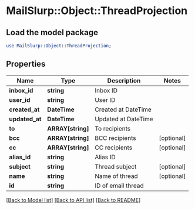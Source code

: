 # MailSlurp::Object::ThreadProjection

## Load the model package
```perl
use MailSlurp::Object::ThreadProjection;
```

## Properties
Name | Type | Description | Notes
------------ | ------------- | ------------- | -------------
**inbox_id** | **string** | Inbox ID | 
**user_id** | **string** | User ID | 
**created_at** | **DateTime** | Created at DateTime | 
**updated_at** | **DateTime** | Updated at DateTime | 
**to** | **ARRAY[string]** | To recipients | 
**bcc** | **ARRAY[string]** | BCC recipients | [optional] 
**cc** | **ARRAY[string]** | CC recipients | [optional] 
**alias_id** | **string** | Alias ID | 
**subject** | **string** | Thread subject | [optional] 
**name** | **string** | Name of thread | [optional] 
**id** | **string** | ID of email thread | 

[[Back to Model list]](../README#documentation-for-models) [[Back to API list]](../README#documentation-for-api-endpoints) [[Back to README]](../README)



